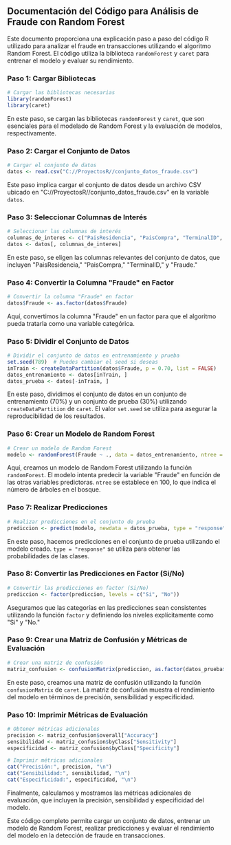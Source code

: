 ## Documentación del Código para Análisis de Fraude con Random Forest

Este documento proporciona una explicación paso a paso del código R utilizado para analizar el fraude en transacciones utilizando el algoritmo Random Forest. El código utiliza la biblioteca `randomForest` y `caret` para entrenar el modelo y evaluar su rendimiento.

### Paso 1: Cargar Bibliotecas

```R
# Cargar las bibliotecas necesarias
library(randomForest)
library(caret)
```

En este paso, se cargan las bibliotecas `randomForest` y `caret`, que son esenciales para el modelado de Random Forest y la evaluación de modelos, respectivamente.

### Paso 2: Cargar el Conjunto de Datos

```R
# Cargar el conjunto de datos
datos <- read.csv("C://ProyectosR//conjunto_datos_fraude.csv")
```

Este paso implica cargar el conjunto de datos desde un archivo CSV ubicado en "C://ProyectosR//conjunto_datos_fraude.csv" en la variable `datos`.

### Paso 3: Seleccionar Columnas de Interés

```R
# Seleccionar las columnas de interés
columnas_de_interes <- c("PaisResidencia", "PaisCompra", "TerminalID", "Fraude")
datos <- datos[, columnas_de_interes]
```

En este paso, se eligen las columnas relevantes del conjunto de datos, que incluyen "PaisResidencia," "PaisCompra," "TerminalID," y "Fraude."

### Paso 4: Convertir la Columna "Fraude" en Factor

```R
# Convertir la columna "Fraude" en factor
datos$Fraude <- as.factor(datos$Fraude)
```

Aquí, convertimos la columna "Fraude" en un factor para que el algoritmo pueda tratarla como una variable categórica.

### Paso 5: Dividir el Conjunto de Datos

```R
# Dividir el conjunto de datos en entrenamiento y prueba
set.seed(789)  # Puedes cambiar el seed si deseas
inTrain <- createDataPartition(datos$Fraude, p = 0.70, list = FALSE)
datos_entrenamiento <- datos[inTrain, ]
datos_prueba <- datos[-inTrain, ]
```

En este paso, dividimos el conjunto de datos en un conjunto de entrenamiento (70%) y un conjunto de prueba (30%) utilizando `createDataPartition` de `caret`. El valor `set.seed` se utiliza para asegurar la reproducibilidad de los resultados.

### Paso 6: Crear un Modelo de Random Forest

```R
# Crear un modelo de Random Forest
modelo <- randomForest(Fraude ~ ., data = datos_entrenamiento, ntree = 100)
```

Aquí, creamos un modelo de Random Forest utilizando la función `randomForest`. El modelo intenta predecir la variable "Fraude" en función de las otras variables predictoras. `ntree` se establece en 100, lo que indica el número de árboles en el bosque.

### Paso 7: Realizar Predicciones

```R
# Realizar predicciones en el conjunto de prueba
prediccion <- predict(modelo, newdata = datos_prueba, type = "response")
```

En este paso, hacemos predicciones en el conjunto de prueba utilizando el modelo creado. `type = "response"` se utiliza para obtener las probabilidades de las clases.

### Paso 8: Convertir las Predicciones en Factor (Si/No)

```R
# Convertir las predicciones en factor (Si/No)
prediccion <- factor(prediccion, levels = c("Si", "No"))
```

Aseguramos que las categorías en las predicciones sean consistentes utilizando la función `factor` y definiendo los niveles explícitamente como "Si" y "No."

### Paso 9: Crear una Matriz de Confusión y Métricas de Evaluación

```R
# Crear una matriz de confusión
matriz_confusion <- confusionMatrix(prediccion, as.factor(datos_prueba$Fraude))
```

En este paso, creamos una matriz de confusión utilizando la función `confusionMatrix` de `caret`. La matriz de confusión muestra el rendimiento del modelo en términos de precisión, sensibilidad y especificidad.

### Paso 10: Imprimir Métricas de Evaluación

```R
# Obtener métricas adicionales
precision <- matriz_confusion$overall["Accuracy"]
sensibilidad <- matriz_confusion$byClass["Sensitivity"]
especificidad <- matriz_confusion$byClass["Specificity"]

# Imprimir métricas adicionales
cat("Precisión:", precision, "\n")
cat("Sensibilidad:", sensibilidad, "\n")
cat("Especificidad:", especificidad, "\n")
```

Finalmente, calculamos y mostramos las métricas adicionales de evaluación, que incluyen la precisión, sensibilidad y especificidad del modelo.

Este código completo permite cargar un conjunto de datos, entrenar un modelo de Random Forest, realizar predicciones y evaluar el rendimiento del modelo en la detección de fraude en transacciones.